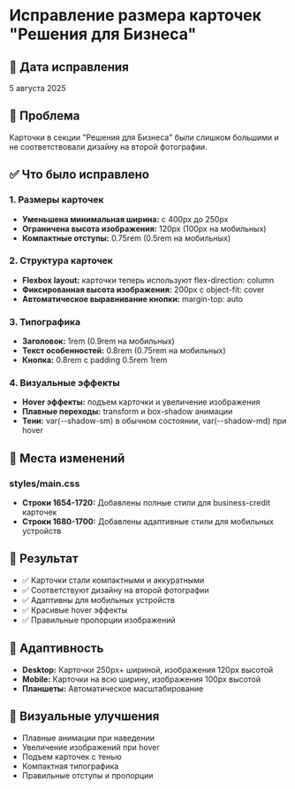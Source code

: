 # Исправление размера карточек "Решения для Бизнеса"

## 📅 Дата исправления
5 августа 2025

## 🎯 Проблема
Карточки в секции "Решения для Бизнеса" были слишком большими и не соответствовали дизайну на второй фотографии.

## ✅ Что было исправлено

### 1. Размеры карточек
- **Уменьшена минимальная ширина:** с 400px до 250px
- **Ограничена высота изображения:** 120px (100px на мобильных)
- **Компактные отступы:** 0.75rem (0.5rem на мобильных)

### 2. Структура карточек
- **Flexbox layout:** карточки теперь используют flex-direction: column
- **Фиксированная высота изображения:** 200px с object-fit: cover
- **Автоматическое выравнивание кнопки:** margin-top: auto

### 3. Типографика
- **Заголовок:** 1rem (0.9rem на мобильных)
- **Текст особенностей:** 0.8rem (0.75rem на мобильных)
- **Кнопка:** 0.8rem с padding 0.5rem 1rem

### 4. Визуальные эффекты
- **Hover эффекты:** подъем карточки и увеличение изображения
- **Плавные переходы:** transform и box-shadow анимации
- **Тени:** var(--shadow-sm) в обычном состоянии, var(--shadow-md) при hover

## 📍 Места изменений

### styles/main.css
- **Строки 1654-1720:** Добавлены полные стили для business-credit карточек
- **Строки 1680-1700:** Добавлены адаптивные стили для мобильных устройств

## 🎯 Результат
- ✅ Карточки стали компактными и аккуратными
- ✅ Соответствуют дизайну на второй фотографии
- ✅ Адаптивны для мобильных устройств
- ✅ Красивые hover эффекты
- ✅ Правильные пропорции изображений

## 📱 Адаптивность
- **Desktop:** Карточки 250px+ шириной, изображения 120px высотой
- **Mobile:** Карточки на всю ширину, изображения 100px высотой
- **Планшеты:** Автоматическое масштабирование

## 🎨 Визуальные улучшения
- Плавные анимации при наведении
- Увеличение изображений при hover
- Подъем карточек с тенью
- Компактная типографика
- Правильные отступы и пропорции 